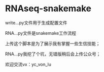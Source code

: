 # RNAseq-snakemake
write...py文件用于生成配置文件

RNA...py文件是snakemake工作流程

上传这个脚本是为了展示我有掌握一些生信技能；

RNA...py我挖了个坑，无错版稍后会上传公众号；

欢迎交流vx：yc_von_lu
